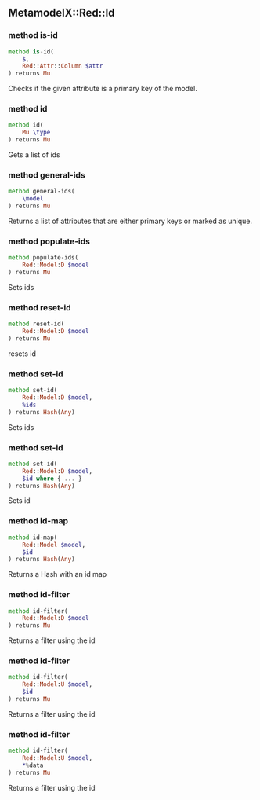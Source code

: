 MetamodelX::Red::Id
-------------------

### method is-id

```raku
method is-id(
    $,
    Red::Attr::Column $attr
) returns Mu
```

Checks if the given attribute is a primary key of the model.

### method id

```raku
method id(
    Mu \type
) returns Mu
```

Gets a list of ids

### method general-ids

```raku
method general-ids(
    \model
) returns Mu
```

Returns a list of attributes that are either primary keys or marked as unique.

### method populate-ids

```raku
method populate-ids(
    Red::Model:D $model
) returns Mu
```

Sets ids

### method reset-id

```raku
method reset-id(
    Red::Model:D $model
) returns Mu
```

resets id

### method set-id

```raku
method set-id(
    Red::Model:D $model,
    %ids
) returns Hash(Any)
```

Sets ids

### method set-id

```raku
method set-id(
    Red::Model:D $model,
    $id where { ... }
) returns Hash(Any)
```

Sets id

### method id-map

```raku
method id-map(
    Red::Model $model,
    $id
) returns Hash(Any)
```

Returns a Hash with an id map

### method id-filter

```raku
method id-filter(
    Red::Model:D $model
) returns Mu
```

Returns a filter using the id

### method id-filter

```raku
method id-filter(
    Red::Model:U $model,
    $id
) returns Mu
```

Returns a filter using the id

### method id-filter

```raku
method id-filter(
    Red::Model:U $model,
    *%data
) returns Mu
```

Returns a filter using the id

